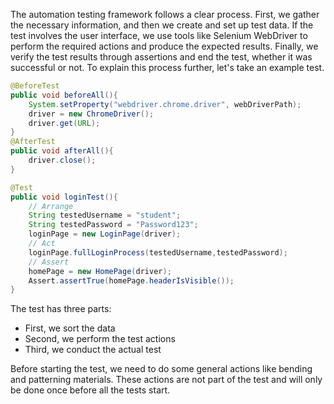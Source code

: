 The automation testing framework follows a clear process.
First, we gather the necessary information, and then we create and set up test data.
If the test involves the user interface, we use tools like Selenium WebDriver to perform the required actions and produce the expected results. 
Finally, we verify the test results through assertions and end the test, whether it was successful or not. 
To explain this process further, let's take an example test.
```java
@BeforeTest
public void beforeAll(){
    System.setProperty("webdriver.chrome.driver", webDriverPath);
    driver = new ChromeDriver();
    driver.get(URL);
}
@AfterTest
public void afterAll(){
    driver.close();
}

@Test
public void loginTest(){
    // Arrange
    String testedUsername = "student";
    String testedPassword = "Password123";
    loginPage = new LoginPage(driver);
    // Act
    loginPage.fullLoginProcess(testedUsername,testedPassword);
    // Assert
    homePage = new HomePage(driver);
    Assert.assertTrue(homePage.headerIsVisible());
}
```
The test has three parts:
- First, we sort the data
- Second, we perform the test actions
- Third, we conduct the actual test

Before starting the test, we need to do some general actions like bending and patterning materials. 
These actions are not part of the test and will only be done once before all the tests start.